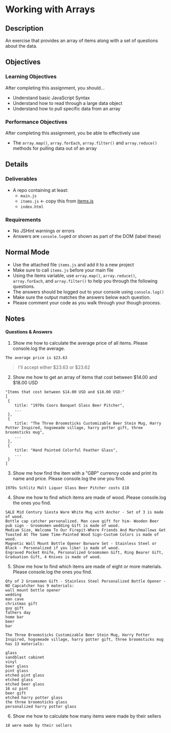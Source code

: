 # Working with Arrays

## Description
An exercise that provides an array of items along with a set of questions about the data.


## Objectives

### Learning Objectives

After completing this assignment, you should…

* Understand basic JavaScript Syntax
* Understand how to read through a large data object
* Understand how to pull specific data from an array


### Performance Objectives

After completing this assignment, you be able to effectively use

* The `array.map()`, `array.forEach`, `array.filter()` and `array.reduce()` methods for pulling data out of an array

## Details

### Deliverables

* A repo containing at least:
  * `main.js`
  * `items.js` <- copy this from [items.js](items.js)
  * `index.html`

### Requirements

* No JSHint warnings or errors
* Answers are `console.log`ed or shown as part of the DOM (label these)

## Normal Mode

- Use the attached file `items.js` and add it to a new project
- Make sure to call `items.js` before your main file
- Using the items variable, use `array.map()`, `array.reduce()`, `array.forEach`, and `array.filter()` to help you through the following questions.
- The answers should be logged out to your console using `console.log()`
- Make sure the output matches the answers below each question.
- Please comment your code as you walk through your though process.

## Notes

#### Questions & Answers

1. Show me how to calculate the average price of all items. Please console.log the average.

```
The average price is $23.63
```

> I'll accept either $23.63 or $23.62

2. Show me how to get an array of items that cost between $14.00 and $18.00 USD

```
"Items that cost between $14.00 USD and $18.00 USD:"
[
 {
    title: "1970s Coors Banquet Glass Beer Pitcher",
    ...
 },
 {
    title: "The Three Broomsticks Customizable Beer Stein Mug, Harry Potter Inspired, hogsmeade village, harry potter gift, three broomsticks mug",
    ...
 },
 {
    title: "Hand Painted Colorful Feather Glass",
    ...
 }
]
```

3. Show me how find the item with a "GBP" currency code and print its name and price. Please console.log the one you find.

```
1970s Schlitz Malt Liquor Glass Beer Pitcher costs £18
```

4. Show me how to find which items are made of wood. Please console.log the ones you find.

```
SALE Mid Century Siesta Ware White Mug with Anchor - Set of 3 is made of wood.
Bottle cap catcher personalized. Man cave gift for him- Wooden Beer pub sign - Groomsmen wedding Gift is made of wood.
Medium Size, Welcome To Our Firepit-Where Friends And Marshmallows Get Toasted At The Same Time-Painted Wood Sign-Custom Colors is made of wood.
Magnetic Wall Mount Bottle Opener Barware Set - Stainless Steel or Black - Personalized if you like! is made of wood.
Engraved Pocket Knife, Personalized Groomsmen Gift, Ring Bearer Gift, Graduation Gift, 4 Knives is made of wood.
```

5. Show me how to find which items are made of eight or more materials. Please console.log the ones you find.

```
Qty of 2 Groomsmen Gift - Stainless Steel Personalized Bottle Opener - NO Capcatcher has 9 materials:
wall mount bottle opener
wedding
man cave
christmas gift
guy gift
fathers day
home bar
beer
bar

The Three Broomsticks Customizable Beer Stein Mug, Harry Potter  Inspired, hogsmeade village, harry potter gift, three broomsticks mug  has 13 materials:

glass
sandblast cabinet
vinyl
beer glass
pint glass
etched pint glass
etched glass
etched beer glass
16 oz pint
beer gift
etched harry potter glass
the three broomsticks glass
personalized harry potter glass
```

6. Show me how to calculate how many items were made by their sellers

```
18 were made by their sellers
```
